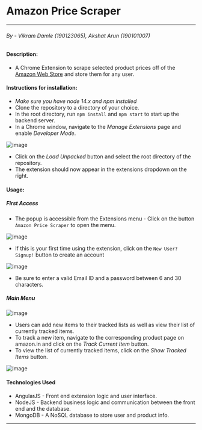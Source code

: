 # Amazon Price Scraper
----------
###### By - Vikram Damle (190123065), Akshat Arun (190101007)

#### Description: 
* A Chrome Extension to scrape selected product prices off of the [Amazon Web Store](amazon.in) and store them for any user.

#### Instructions for installation:
* _Make sure you have node 14.x and npm installed_
* Clone the repository to a directory of your choice.
* In the root directory, run ```npm install``` and ```npm start``` to start up the backend server.
* In a Chrome window, navigate to the *Manage Extensions* page and enable *Developer Mode*.

![image](https://user-images.githubusercontent.com/75017128/126534493-290bb5c3-2ea4-4274-9263-63adf80cd4c3.png)

* Click on the *Load Unpacked* button and select the root directory of the repository.
* The extension should now appear in the extensions dropdown on the right.

#### Usage: 
##### First Access
* The popup is accessible from the Extensions menu - Click on the button ```Amazon Price Scraper``` to open the menu.

![image](https://user-images.githubusercontent.com/75017128/126535054-5fec5ea4-5627-4a28-9dc0-51531241168e.png)

* If this is your first time using the extension, click on the ```New User? Signup!``` button to create an account

![image](https://user-images.githubusercontent.com/75017128/126535171-28dff480-87f8-4c80-a347-fd41fe515fc2.png)

* Be sure to enter a valid Email ID and a password between 6 and 30 characters.

##### Main Menu

![image](https://user-images.githubusercontent.com/75017128/126536495-448eb513-7c87-4209-a1ee-6c48b04709fc.png)

* Users can add new items to their tracked lists as well as view their list of currently tracked items.
* To track a new item, navigate to the corresponding product page on amazon.in and click on the _Track Current Item_ button.
* To view the list of currently tracked items, click on the _Show Tracked Items_ button.

![image](https://user-images.githubusercontent.com/75017128/126537087-cbd7bc06-4b15-4b7b-9542-8dc24d7f4218.png)


#### Technologies Used
* AngularJS - Front end extension logic and user interface.
* NodeJS  - Backend business logic and communication between the front end and the database.
* MongoDB - A NoSQL database to store user and product info.

----------

